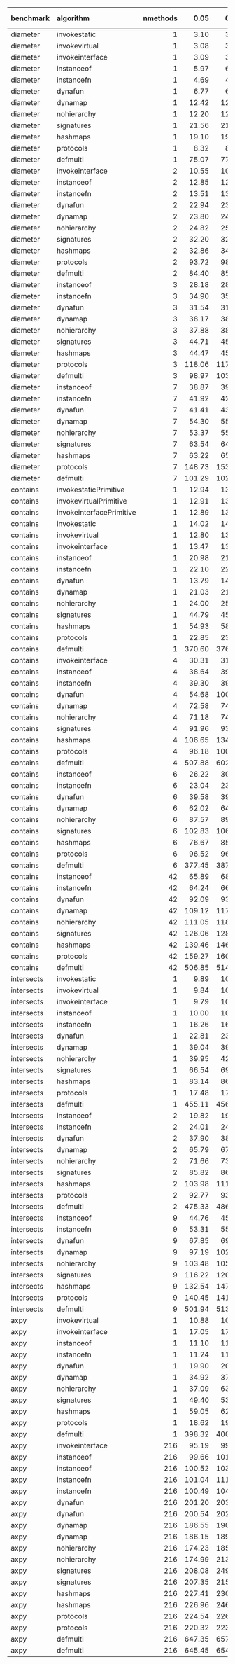 |benchmark  |algorithm                | nmethods|   0.05|   0.50|   0.95|   mean| overhead 0.05| overhead 0.50| overhead 0.95| overhead mean| ns per op| overhead ns per op|
|:----------|:------------------------|--------:|------:|------:|------:|------:|-------------:|-------------:|-------------:|-------------:|---------:|------------------:|
|diameter   |invokestatic             |        1|   3.10|   3.18|   3.24|   3.17|         -0.04|         -0.05|         -0.06|         -0.05|      3.02|              -3.68|
|diameter   |invokevirtual            |        1|   3.08|   3.15|   3.23|   3.15|         -0.04|         -0.05|         -0.06|         -0.05|      3.01|              -3.69|
|diameter   |invokeinterface          |        1|   3.09|   3.16|   3.25|   3.17|         -0.04|         -0.05|         -0.06|         -0.05|      3.02|              -3.68|
|diameter   |instanceof               |        1|   5.97|   6.86|   7.60|   7.03|          0.00|          0.00|          0.00|          0.00|      6.70|               0.00|
|diameter   |instancefn               |        1|   4.69|   4.81|   4.91|   4.80|         -0.02|         -0.03|         -0.04|         -0.03|      4.58|              -2.12|
|diameter   |dynafun                  |        1|   6.77|   6.85|   7.05|   6.90|          0.01|          0.00|         -0.01|          0.00|      6.58|              -0.12|
|diameter   |dynamap                  |        1|  12.42|  12.57|  13.19|  12.89|          0.09|          0.08|          0.08|          0.08|     12.30|               5.59|
|diameter   |nohierarchy              |        1|  12.20|  12.52|  16.16|  13.30|          0.09|          0.08|          0.12|          0.09|     12.68|               5.98|
|diameter   |signatures               |        1|  21.56|  21.88|  23.16|  22.15|          0.23|          0.21|          0.21|          0.21|     21.12|              14.42|
|diameter   |hashmaps                 |        1|  19.10|  19.57|  20.76|  19.79|          0.19|          0.18|          0.18|          0.18|     18.87|              12.17|
|diameter   |protocols                |        1|   8.32|   8.57|   8.69|   8.52|          0.03|          0.02|          0.02|          0.02|      8.12|               1.42|
|diameter   |defmulti                 |        1|  75.07|  77.83|  80.59|  77.56|          1.00|          1.00|          1.00|          1.00|     73.97|              67.26|
|diameter   |invokeinterface          |        2|  10.55|  10.64|  10.88|  10.72|         -0.03|         -0.03|         -0.03|         -0.03|     10.22|              -2.26|
|diameter   |instanceof               |        2|  12.85|  12.94|  13.38|  13.09|          0.00|          0.00|          0.00|          0.00|     12.48|               0.00|
|diameter   |instancefn               |        2|  13.51|  13.72|  14.07|  13.85|          0.01|          0.01|          0.01|          0.01|     13.21|               0.73|
|diameter   |dynafun                  |        2|  22.94|  23.36|  23.85|  23.39|          0.14|          0.14|          0.14|          0.14|     22.31|               9.83|
|diameter   |dynamap                  |        2|  23.80|  24.13|  25.01|  24.33|          0.15|          0.15|          0.16|          0.15|     23.21|              10.73|
|diameter   |nohierarchy              |        2|  24.82|  25.22|  26.19|  25.48|          0.17|          0.17|          0.17|          0.17|     24.30|              11.82|
|diameter   |signatures               |        2|  32.20|  32.72|  34.61|  33.24|          0.27|          0.27|          0.28|          0.28|     31.70|              19.22|
|diameter   |hashmaps                 |        2|  32.86|  34.56|  34.92|  33.81|          0.28|          0.30|          0.29|          0.28|     32.25|              19.77|
|diameter   |protocols                |        2|  93.72|  98.02|  99.94|  97.11|          1.13|          1.17|          1.15|          1.15|     92.61|              80.13|
|diameter   |defmulti                 |        2|  84.40|  85.71|  88.35|  86.21|          1.00|          1.00|          1.00|          1.00|     82.21|              69.73|
|diameter   |instanceof               |        3|  28.18|  28.54|  29.08|  28.62|          0.00|          0.00|          0.00|          0.00|     27.29|               0.00|
|diameter   |instancefn               |        3|  34.90|  35.55|  36.40|  35.46|          0.09|          0.09|          0.09|          0.09|     33.81|               6.52|
|diameter   |dynafun                  |        3|  31.54|  31.81|  33.05|  32.15|          0.05|          0.04|          0.05|          0.05|     30.67|               3.37|
|diameter   |dynamap                  |        3|  38.17|  38.46|  39.79|  38.89|          0.14|          0.13|          0.13|          0.14|     37.09|               9.80|
|diameter   |nohierarchy              |        3|  37.88|  38.58|  40.28|  38.80|          0.14|          0.13|          0.14|          0.14|     37.01|               9.71|
|diameter   |signatures               |        3|  44.71|  45.94|  47.56|  46.17|          0.23|          0.23|          0.23|          0.23|     44.03|              16.74|
|diameter   |hashmaps                 |        3|  44.47|  45.00|  48.48|  46.16|          0.23|          0.22|          0.24|          0.23|     44.02|              16.73|
|diameter   |protocols                |        3| 118.06| 117.10| 128.08| 123.70|          1.27|          1.18|          1.24|          1.27|    117.97|              90.68|
|diameter   |defmulti                 |        3|  98.97| 103.84| 108.98| 103.55|          1.00|          1.00|          1.00|          1.00|     98.75|              71.46|
|diameter   |instanceof               |        7|  38.87|  39.77|  40.16|  39.52|          0.00|          0.00|          0.00|          0.00|     37.68|               0.00|
|diameter   |instancefn               |        7|  41.92|  42.71|  43.06|  42.49|          0.05|          0.05|          0.04|          0.05|     40.53|               2.84|
|diameter   |dynafun                  |        7|  41.41|  43.35|  48.29|  42.82|          0.04|          0.06|          0.12|          0.05|     40.84|               3.15|
|diameter   |dynamap                  |        7|  54.30|  55.24|  58.39|  55.70|          0.25|          0.25|          0.26|          0.25|     53.12|              15.44|
|diameter   |nohierarchy              |        7|  53.37|  55.37|  55.89|  54.58|          0.23|          0.25|          0.22|          0.23|     52.05|              14.37|
|diameter   |signatures               |        7|  63.54|  64.82|  67.33|  65.25|          0.40|          0.40|          0.39|          0.39|     62.23|              24.54|
|diameter   |hashmaps                 |        7|  63.22|  65.79|  67.18|  64.97|          0.39|          0.41|          0.38|          0.39|     61.96|              24.27|
|diameter   |protocols                |        7| 148.73| 153.45| 157.93| 154.02|          1.76|          1.81|          1.67|          1.75|    146.88|             109.20|
|diameter   |defmulti                 |        7| 101.29| 102.50| 110.47| 104.92|          1.00|          1.00|          1.00|          1.00|    100.06|              62.37|
|contains   |invokestaticPrimitive    |        1|  12.94|  13.15|  13.33|  13.11|          0.00|          0.00|          0.00|          0.00|     12.50|               0.00|
|contains   |invokevirtualPrimitive   |        1|  12.91|  13.06|  15.27|  13.40|          0.00|          0.00|          0.00|          0.00|     12.78|               0.00|
|contains   |invokeinterfacePrimitive |        1|  12.89|  13.16|  15.35|  13.67|          0.00|          0.00|          0.00|          0.00|     13.03|               0.00|
|contains   |invokestatic             |        1|  14.02|  14.21|  15.96|  14.47|         -0.02|         -0.02|         -0.02|         -0.02|     13.80|              -6.95|
|contains   |invokevirtual            |        1|  12.80|  13.13|  15.38|  13.76|         -0.02|         -0.02|         -0.02|         -0.02|     13.12|              -7.63|
|contains   |invokeinterface          |        1|  13.47|  13.60|  16.29|  14.49|         -0.02|         -0.02|         -0.01|         -0.02|     13.82|              -6.93|
|contains   |instanceof               |        1|  20.98|  21.28|  24.27|  21.76|          0.00|          0.00|          0.00|          0.00|     20.75|               0.00|
|contains   |instancefn               |        1|  22.10|  22.68|  23.73|  22.78|          0.00|          0.00|          0.00|          0.00|     21.72|               0.97|
|contains   |dynafun                  |        1|  13.79|  14.08|  14.51|  14.22|         -0.02|         -0.02|         -0.02|         -0.02|     13.56|              -7.19|
|contains   |dynamap                  |        1|  21.03|  21.24|  22.43|  21.62|          0.00|          0.00|          0.00|          0.00|     20.61|              -0.14|
|contains   |nohierarchy              |        1|  24.00|  25.34|  26.05|  25.18|          0.01|          0.01|          0.00|          0.01|     24.01|               3.26|
|contains   |signatures               |        1|  44.79|  45.57|  49.20|  47.01|          0.07|          0.07|          0.05|          0.06|     44.84|              24.09|
|contains   |hashmaps                 |        1|  54.93|  58.06|  61.51|  57.99|          0.10|          0.10|          0.07|          0.09|     55.30|              34.55|
|contains   |protocols                |        1|  22.85|  23.49|  26.45|  23.95|          0.01|          0.01|          0.00|          0.01|     22.84|               2.09|
|contains   |defmulti                 |        1| 370.60| 376.86| 572.57| 443.51|          1.00|          1.00|          1.00|          1.00|    422.97|             402.22|
|contains   |invokeinterface          |        4|  30.31|  31.07|  36.77|  31.98|         -0.02|         -0.02|         -0.01|         -0.02|     30.50|              -7.30|
|contains   |instanceof               |        4|  38.64|  39.82|  40.79|  39.64|          0.00|          0.00|          0.00|          0.00|     37.81|               0.00|
|contains   |instancefn               |        4|  39.30|  39.99|  45.82|  40.82|          0.00|          0.00|          0.01|          0.00|     38.93|               1.13|
|contains   |dynafun                  |        4|  54.68| 100.10| 102.51|  79.28|          0.03|          0.11|          0.11|          0.08|     75.60|              37.80|
|contains   |dynamap                  |        4|  72.58|  74.12|  82.46|  75.07|          0.07|          0.06|          0.07|          0.07|     71.60|              33.79|
|contains   |nohierarchy              |        4|  71.18|  74.71|  84.31|  74.98|          0.07|          0.06|          0.08|          0.07|     71.51|              33.70|
|contains   |signatures               |        4|  91.96|  93.42| 120.88| 102.57|          0.11|          0.10|          0.14|          0.13|     97.82|              60.02|
|contains   |hashmaps                 |        4| 106.65| 134.89| 133.09| 118.47|          0.14|          0.17|          0.16|          0.16|    112.98|              75.18|
|contains   |protocols                |        4|  96.18| 100.01| 106.70|  99.17|          0.12|          0.11|          0.12|          0.12|     94.58|              56.77|
|contains   |defmulti                 |        4| 507.88| 602.44| 602.77| 535.37|          1.00|          1.00|          1.00|          1.00|    510.57|             472.76|
|contains   |instanceof               |        6|  26.22|  30.19|  29.07|  26.99|          0.00|          0.00|          0.00|          0.00|     25.74|               0.00|
|contains   |instancefn               |        6|  23.04|  23.60|  23.85|  23.43|         -0.01|         -0.02|         -0.01|         -0.01|     22.35|              -3.39|
|contains   |dynafun                  |        6|  39.58|  39.59|  41.39|  40.37|          0.04|          0.03|          0.03|          0.04|     38.50|              12.76|
|contains   |dynamap                  |        6|  62.02|  64.20|  66.43|  64.09|          0.10|          0.10|          0.10|          0.10|     61.12|              35.38|
|contains   |nohierarchy              |        6|  87.57|  89.49|  93.14|  90.29|          0.17|          0.17|          0.18|          0.18|     86.10|              60.36|
|contains   |signatures               |        6| 102.83| 106.29| 115.21| 108.04|          0.22|          0.21|          0.24|          0.23|    103.03|              77.29|
|contains   |hashmaps                 |        6|  76.67|  85.26|  86.90|  81.81|          0.14|          0.15|          0.16|          0.15|     78.02|              52.28|
|contains   |protocols                |        6|  96.52|  96.65| 100.99|  98.73|          0.20|          0.19|          0.20|          0.20|     94.15|              68.41|
|contains   |defmulti                 |        6| 377.45| 387.22| 389.89| 383.35|          1.00|          1.00|          1.00|          1.00|    365.59|             339.85|
|contains   |instanceof               |       42|  65.89|  68.89|  69.36|  67.55|          0.00|          0.00|          0.00|          0.00|     64.42|               0.00|
|contains   |instancefn               |       42|  64.24|  66.13|  67.07|  65.52|          0.00|         -0.01|          0.00|          0.00|     62.48|              -1.94|
|contains   |dynafun                  |       42|  92.09|  93.82|  97.89|  95.12|          0.06|          0.06|          0.06|          0.06|     90.71|              26.29|
|contains   |dynamap                  |       42| 109.12| 117.11| 116.49| 112.41|          0.10|          0.11|          0.10|          0.10|    107.20|              42.78|
|contains   |nohierarchy              |       42| 111.05| 118.10| 117.41| 114.24|          0.10|          0.11|          0.10|          0.10|    108.95|              44.53|
|contains   |signatures               |       42| 126.06| 128.39| 140.03| 131.34|          0.14|          0.13|          0.15|          0.14|    125.26|              60.83|
|contains   |hashmaps                 |       42| 139.46| 146.51| 155.16| 147.02|          0.17|          0.17|          0.19|          0.18|    140.21|              75.78|
|contains   |protocols                |       42| 159.27| 160.98| 165.37| 162.07|          0.21|          0.21|          0.21|          0.21|    154.57|              90.14|
|contains   |defmulti                 |       42| 506.85| 514.52| 529.08| 518.84|          1.00|          1.00|          1.00|          1.00|    494.81|             430.38|
|intersects |invokestatic             |        1|   9.89|  10.29|  10.32|  10.16|          0.00|          0.00|          0.00|          0.00|      9.69|              -0.17|
|intersects |invokevirtual            |        1|   9.84|  10.31|  10.32|  10.09|          0.00|          0.00|          0.00|          0.00|      9.62|              -0.23|
|intersects |invokeinterface          |        1|   9.79|  10.00|  10.10|   9.95|          0.00|          0.00|          0.00|          0.00|      9.49|              -0.37|
|intersects |instanceof               |        1|  10.00|  10.33|  10.53|  10.33|          0.00|          0.00|          0.00|          0.00|      9.86|               0.00|
|intersects |instancefn               |        1|  16.26|  16.52|  17.23|  16.69|          0.01|          0.01|          0.01|          0.01|     15.92|               6.06|
|intersects |dynafun                  |        1|  22.81|  23.92|  24.12|  23.46|          0.03|          0.03|          0.03|          0.03|     22.38|              12.52|
|intersects |dynamap                  |        1|  39.04|  39.96|  41.54|  40.18|          0.07|          0.07|          0.07|          0.07|     38.32|              28.46|
|intersects |nohierarchy              |        1|  39.95|  42.69|  43.61|  41.50|          0.07|          0.07|          0.07|          0.07|     39.58|              29.72|
|intersects |signatures               |        1|  66.54|  69.91|  74.53|  70.60|          0.13|          0.13|          0.14|          0.13|     67.33|              57.47|
|intersects |hashmaps                 |        1|  83.14|  86.27|  93.61|  88.22|          0.16|          0.17|          0.18|          0.17|     84.14|              74.28|
|intersects |protocols                |        1|  17.48|  17.74|  18.21|  17.84|          0.02|          0.02|          0.02|          0.02|     17.01|               7.16|
|intersects |defmulti                 |        1| 455.11| 456.93| 467.67| 460.03|          1.00|          1.00|          1.00|          1.00|    438.72|             428.87|
|intersects |instanceof               |        2|  19.82|  19.93|  21.86|  20.40|          0.00|          0.00|          0.00|          0.00|     19.46|               0.00|
|intersects |instancefn               |        2|  24.01|  24.43|  25.09|  24.62|          0.01|          0.01|          0.01|          0.01|     23.48|               4.02|
|intersects |dynafun                  |        2|  37.90|  38.89|  40.61|  39.08|          0.04|          0.04|          0.04|          0.04|     37.27|              17.81|
|intersects |dynamap                  |        2|  65.79|  67.78|  70.90|  68.29|          0.10|          0.10|          0.10|          0.10|     65.13|              45.67|
|intersects |nohierarchy              |        2|  71.66|  73.92|  78.37|  74.93|          0.11|          0.12|          0.12|          0.12|     71.46|              52.00|
|intersects |signatures               |        2|  85.82|  86.77|  94.85|  89.74|          0.14|          0.14|          0.15|          0.15|     85.58|              66.13|
|intersects |hashmaps                 |        2| 103.98| 111.63| 113.90| 108.03|          0.18|          0.20|          0.19|          0.19|    103.03|              83.57|
|intersects |protocols                |        2|  92.77|  93.48|  99.37|  95.60|          0.16|          0.16|          0.16|          0.16|     91.17|              71.71|
|intersects |defmulti                 |        2| 475.33| 486.89| 494.33| 485.55|          1.00|          1.00|          1.00|          1.00|    463.05|             443.59|
|intersects |instanceof               |        9|  44.76|  45.40|  46.39|  45.51|          0.00|          0.00|          0.00|          0.00|     43.40|               0.00|
|intersects |instancefn               |        9|  53.31|  55.83|  56.32|  54.75|          0.02|          0.02|          0.02|          0.02|     52.21|               8.81|
|intersects |dynafun                  |        9|  67.85|  69.24|  72.11|  69.94|          0.05|          0.05|          0.05|          0.05|     66.70|              23.30|
|intersects |dynamap                  |        9|  97.19| 102.13| 103.01| 100.13|          0.11|          0.12|          0.12|          0.12|     95.50|              52.09|
|intersects |nohierarchy              |        9| 103.48| 105.47| 110.39| 106.32|          0.13|          0.13|          0.14|          0.13|    101.40|              57.99|
|intersects |signatures               |        9| 116.22| 120.36| 127.22| 120.92|          0.16|          0.16|          0.17|          0.16|    115.31|              71.91|
|intersects |hashmaps                 |        9| 132.54| 147.10| 145.72| 138.75|          0.19|          0.22|          0.21|          0.20|    132.32|              88.92|
|intersects |protocols                |        9| 140.45| 141.64| 142.46| 141.06|          0.21|          0.21|          0.20|          0.20|    134.52|              91.12|
|intersects |defmulti                 |        9| 501.94| 513.45| 520.02| 511.87|          1.00|          1.00|          1.00|          1.00|    488.16|             444.75|
|axpy       |invokevirtual            |        1|  10.88|  10.99|  11.17|  10.99|          0.00|          0.00|          0.00|          0.00|     10.48|              -0.26|
|axpy       |invokeinterface          |        1|  17.05|  17.25|  17.75|  17.31|          0.02|          0.02|          0.02|          0.02|     16.50|               5.77|
|axpy       |instanceof               |        1|  11.10|  11.09|  11.43|  11.26|          0.00|          0.00|          0.00|          0.00|     10.74|               0.00|
|axpy       |instancefn               |        1|  11.24|  11.44|  11.58|  11.45|          0.00|          0.00|          0.00|          0.00|     10.92|               0.19|
|axpy       |dynafun                  |        1|  19.90|  20.21|  22.51|  20.95|          0.02|          0.02|          0.03|          0.02|     19.98|               9.25|
|axpy       |dynamap                  |        1|  34.92|  37.96|  38.08|  36.37|          0.06|          0.07|          0.07|          0.06|     34.69|              23.95|
|axpy       |nohierarchy              |        1|  37.09|  63.42|  80.04|  60.31|          0.07|          0.13|          0.17|          0.12|     57.51|              46.78|
|axpy       |signatures               |        1|  49.40|  53.55|  58.14|  52.55|          0.10|          0.11|          0.12|          0.10|     50.12|              39.38|
|axpy       |hashmaps                 |        1|  59.05|  62.02|  65.79|  62.50|          0.12|          0.13|          0.14|          0.13|     59.61|              48.87|
|axpy       |protocols                |        1|  18.62|  19.32|  19.76|  19.20|          0.02|          0.02|          0.02|          0.02|     18.31|               7.57|
|axpy       |defmulti                 |        1| 398.32| 400.66| 410.53| 405.06|          1.00|          1.00|          1.00|          1.00|    386.29|             375.56|
|axpy       |invokeinterface          |      216|  95.19|  99.04| 114.74| 101.10|         -0.01|          0.00|         -0.01|         -0.01|     96.42|              -3.72|
|axpy       |instanceof               |      216|  99.66| 101.63| 119.67| 105.00|          0.00|          0.00|          0.00|          0.00|    100.13|               0.00|
|axpy       |instanceof               |      216| 100.52| 103.22| 122.08| 107.91|          0.00|          0.00|          0.00|          0.00|    102.91|               0.00|
|axpy       |instancefn               |      216| 101.04| 111.96| 113.44| 105.44|          0.00|          0.02|         -0.01|          0.00|    100.56|               0.42|
|axpy       |instancefn               |      216| 100.49| 104.74| 111.34| 104.25|          0.00|          0.00|         -0.02|         -0.01|     99.42|              -3.49|
|axpy       |dynafun                  |      216| 201.20| 203.58| 246.55| 213.79|          0.19|          0.18|          0.20|          0.19|    203.89|             103.75|
|axpy       |dynafun                  |      216| 200.54| 202.84| 242.32| 213.82|          0.18|          0.18|          0.20|          0.19|    203.91|             101.01|
|axpy       |dynamap                  |      216| 186.55| 190.63| 222.83| 194.36|          0.16|          0.16|          0.16|          0.16|    185.36|              85.22|
|axpy       |dynamap                  |      216| 186.15| 189.68| 202.19| 192.37|          0.16|          0.16|          0.13|          0.15|    183.46|              80.55|
|axpy       |nohierarchy              |      216| 174.23| 185.06| 207.60| 183.44|          0.14|          0.15|          0.14|          0.14|    174.94|              74.81|
|axpy       |nohierarchy              |      216| 174.99| 213.01| 216.29| 185.68|          0.14|          0.20|          0.16|          0.14|    177.08|              74.17|
|axpy       |signatures               |      216| 208.08| 249.27| 228.95| 219.23|          0.20|          0.27|          0.17|          0.20|    209.07|             108.94|
|axpy       |signatures               |      216| 207.35| 215.99| 251.72| 221.39|          0.20|          0.20|          0.22|          0.20|    211.14|             108.23|
|axpy       |hashmaps                 |      216| 227.41| 230.40| 284.98| 252.60|          0.23|          0.23|          0.26|          0.26|    240.90|             140.77|
|axpy       |hashmaps                 |      216| 226.96| 246.28| 306.94| 251.86|          0.23|          0.26|          0.31|          0.26|    240.19|             137.29|
|axpy       |protocols                |      216| 224.54| 226.41| 272.63| 235.32|          0.23|          0.22|          0.24|          0.23|    224.42|             124.28|
|axpy       |protocols                |      216| 220.32| 223.63| 234.77| 225.59|          0.22|          0.22|          0.19|          0.21|    215.14|             112.23|
|axpy       |defmulti                 |      216| 647.35| 657.57| 766.45| 675.54|          1.00|          1.00|          1.00|          1.00|    644.24|             544.11|
|axpy       |defmulti                 |      216| 645.45| 654.34| 718.23| 664.42|          1.00|          1.00|          1.00|          1.00|    633.64|             530.73|
